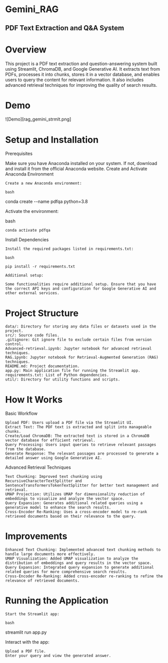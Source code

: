 # Gemini_RAG

## PDF Text Extraction and Q&A System

# Overview

This project is a PDF text extraction and question-answering system built using Streamlit, ChromaDB, and Google Generative AI. It extracts text from PDFs, processes it into chunks, stores it in a vector database, and enables users to query the content for relevant information. It also includes advanced retrieval techniques for improving the quality of search results.

# Demo
![Demo][rag_gemini_strmlt.png]

# Setup and Installation
Prerequisites

Make sure you have Anaconda installed on your system. If not, download and install it from the official Anaconda website.
Create and Activate Anaconda Environment

    Create a new Anaconda environment:

    bash

conda create --name pdfqa python=3.8

Activate the environment:

bash

    conda activate pdfqa

Install Dependencies

    Install the required packages listed in requirements.txt:

    bash

    pip install -r requirements.txt

    Additional setup:

    Some functionalities require additional setup. Ensure that you have the correct API keys and configuration for Google Generative AI and other external services.

# Project Structure

    data/: Directory for storing any data files or datasets used in the project.
    src/: Source code files.
    .gitignore: Git ignore file to exclude certain files from version control.
    Advanced-retrieval.ipynb: Jupyter notebook for advanced retrieval techniques.
    RAG.ipynb: Jupyter notebook for Retrieval-Augmented Generation (RAG) techniques.
    README.md: Project documentation.
    app.py: Main application file for running the Streamlit app.
    requirements.txt: List of Python dependencies.
    util/: Directory for utility functions and scripts.

# How It Works
Basic Workflow

    Upload PDF: Users upload a PDF file via the Streamlit UI.
    Extract Text: The PDF text is extracted and split into manageable chunks.
    Create/Load ChromaDB: The extracted text is stored in a ChromaDB vector database for efficient retrieval.
    Query Processing: Users input queries to retrieve relevant passages from the database.
    Generate Response: The relevant passages are processed to generate a detailed answer using Google Generative AI.

Advanced Retrieval Techniques

    Text Chunking: Improved text chunking using RecursiveCharacterTextSplitter and SentenceTransformersTokenTextSplitter for better text management and retrieval.
    UMAP Projection: Utilizes UMAP for dimensionality reduction of embeddings to visualize and analyze the vector space.
    Query Expansion: Generates additional related queries using a generative model to enhance the search results.
    Cross-Encoder Re-Ranking: Uses a cross-encoder model to re-rank retrieved documents based on their relevance to the query.

# Improvements

    Enhanced Text Chunking: Implemented advanced text chunking methods to handle large documents more effectively.
    UMAP Visualization: Added UMAP visualization to analyze the distribution of embeddings and query results in the vector space.
    Query Expansion: Integrated query expansion to generate additional related queries for more comprehensive search results.
    Cross-Encoder Re-Ranking: Added cross-encoder re-ranking to refine the relevance of retrieved documents.

# Running the Application

    Start the Streamlit app:

    bash

streamlit run app.py

Interact with the app:

    Upload a PDF file.
    Enter your query and view the generated answer.